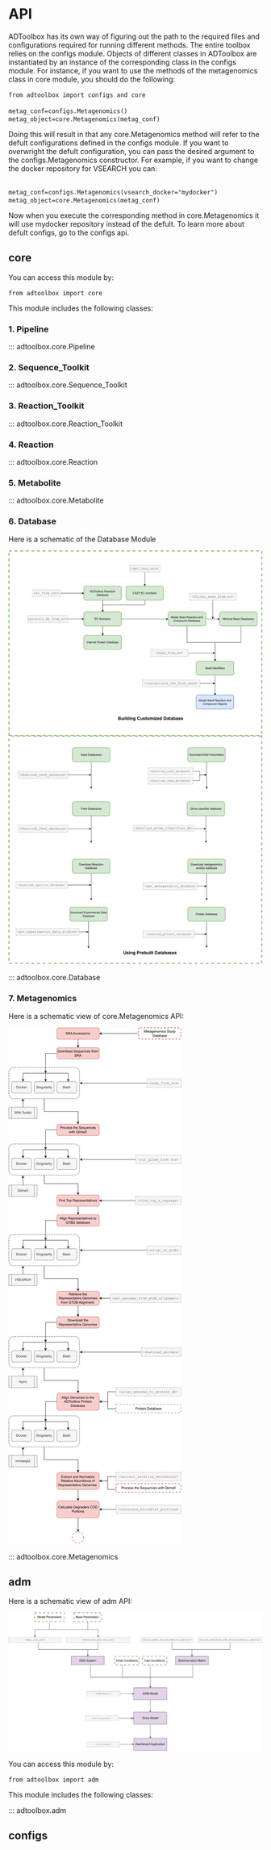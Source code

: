 # API

ADToolbox has its own way of figuring out the path to the required files and configurations required for running different methods. The entire toolbox relies on the configs module. Objects of different classes in ADToolbox are instantiated by an instance
of the corresponding class in the configs module. For instance, if you want to use the methods of the metagenomics class in core module, you should do the following:

```
from adtoolbox import configs and core

metag_conf=configs.Metagenomics() 
metag_object=core.Metagenomics(metag_conf)

```

Doing this will result in that any core.Metagenomics method will refer to the defult configurations defined in the configs module. If you want to overwright the defult configuration, you can pass the desired argument to the configs.Metagenomics constructor. For example, if you want to change the docker repository for VSEARCH
you can:

```

metag_conf=configs.Metagenomics(vsearch_docker="mydocker") 
metag_object=core.Metagenomics(metag_conf)

```

Now when you execute the corresponding method in core.Metagenomics it will use mydocker repository instead of the defult. To learn more about defult configs, go to the configs api.

## core
You can access this module by:

```
from adtoolbox import core 

```
This module includes the following classes:


### 1. Pipeline

::: adtoolbox.core.Pipeline

### 2. Sequence_Toolkit 

::: adtoolbox.core.Sequence_Toolkit

### 3. Reaction_Toolkit

::: adtoolbox.core.Reaction_Toolkit

### 4. Reaction

::: adtoolbox.core.Reaction

### 5. Metabolite

::: adtoolbox.core.Metabolite

### 6. Database

Here is a schematic of the Database Module

![database](Database.svg)

::: adtoolbox.core.Database

### 7. Metagenomics

Here is a schematic view of core.Metagenomics API:

![schema](Metagenomics.svg)

::: adtoolbox.core.Metagenomics


## adm

Here is a schematic view of adm API:

![adm](ADM.svg)

You can access this module by:

```
from adtoolbox import adm 

```
This module includes the following classes:

::: adtoolbox.adm

## configs
